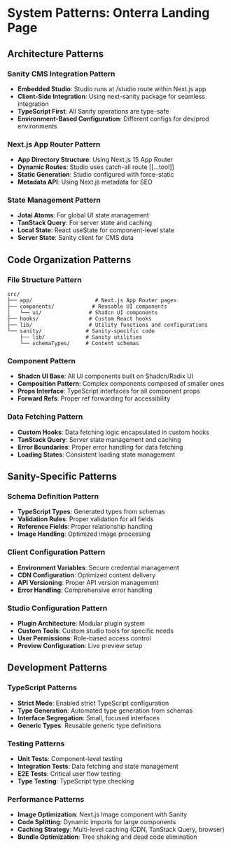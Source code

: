 # System Patterns: Onterra Landing Page

## Architecture Patterns

### Sanity CMS Integration Pattern

- **Embedded Studio**: Studio runs at /studio route within Next.js app
- **Client-Side Integration**: Using next-sanity package for seamless integration
- **TypeScript First**: All Sanity operations are type-safe
- **Environment-Based Configuration**: Different configs for dev/prod environments

### Next.js App Router Pattern

- **App Directory Structure**: Using Next.js 15 App Router
- **Dynamic Routes**: Studio uses catch-all route [[...tool]]
- **Static Generation**: Studio configured with force-static
- **Metadata API**: Using Next.js metadata for SEO

### State Management Pattern

- **Jotai Atoms**: For global UI state management
- **TanStack Query**: For server state and caching
- **Local State**: React useState for component-level state
- **Server State**: Sanity client for CMS data

## Code Organization Patterns

### File Structure Pattern

```
src/
├── app/                    # Next.js App Router pages
├── components/            # Reusable UI components
│   └── ui/               # Shadcn UI components
├── hooks/                # Custom React hooks
├── lib/                  # Utility functions and configurations
└── sanity/              # Sanity-specific code
    ├── lib/             # Sanity utilities
    └── schemaTypes/     # Content schemas
```

### Component Pattern

- **Shadcn UI Base**: All UI components built on Shadcn/Radix UI
- **Composition Pattern**: Complex components composed of smaller ones
- **Props Interface**: TypeScript interfaces for all component props
- **Forward Refs**: Proper ref forwarding for accessibility

### Data Fetching Pattern

- **Custom Hooks**: Data fetching logic encapsulated in custom hooks
- **TanStack Query**: Server state management and caching
- **Error Boundaries**: Proper error handling for data fetching
- **Loading States**: Consistent loading state management

## Sanity-Specific Patterns

### Schema Definition Pattern

- **TypeScript Types**: Generated types from schemas
- **Validation Rules**: Proper validation for all fields
- **Reference Fields**: Proper relationship handling
- **Image Handling**: Optimized image processing

### Client Configuration Pattern

- **Environment Variables**: Secure credential management
- **CDN Configuration**: Optimized content delivery
- **API Versioning**: Proper API version management
- **Error Handling**: Comprehensive error handling

### Studio Configuration Pattern

- **Plugin Architecture**: Modular plugin system
- **Custom Tools**: Custom studio tools for specific needs
- **User Permissions**: Role-based access control
- **Preview Configuration**: Live preview setup

## Development Patterns

### TypeScript Patterns

- **Strict Mode**: Enabled strict TypeScript configuration
- **Type Generation**: Automated type generation from schemas
- **Interface Segregation**: Small, focused interfaces
- **Generic Types**: Reusable generic type definitions

### Testing Patterns

- **Unit Tests**: Component-level testing
- **Integration Tests**: Data fetching and state management
- **E2E Tests**: Critical user flow testing
- **Type Testing**: TypeScript type checking

### Performance Patterns

- **Image Optimization**: Next.js Image component with Sanity
- **Code Splitting**: Dynamic imports for large components
- **Caching Strategy**: Multi-level caching (CDN, TanStack Query, browser)
- **Bundle Optimization**: Tree shaking and dead code elimination

